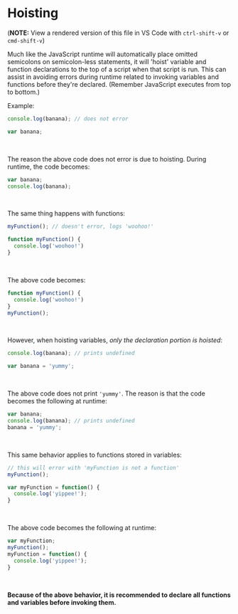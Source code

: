 # Hoisting

(**NOTE:** View a rendered version of this file in VS Code with `ctrl-shift-v` or `cmd-shift-v`)

Much like the JavaScript runtime will automatically place omitted semicolons on semicolon-less statements, it will 'hoist' variable and function declarations to the top of a script when that script is run. This can assist in avoiding errors during runtime related to invoking variables and functions before they're declared. (Remember JavaScript executes from top to bottom.)

Example:

```js
console.log(banana); // does not error

var banana;
```
&nbsp;

The reason the above code does not error is due to hoisting. During runtime, the code becomes:

```js
var banana;
console.log(banana);
```
&nbsp;

The same thing happens with functions:

```js
myFunction(); // doesn't error, logs 'woohoo!'

function myFunction() {
  console.log('woohoo!')
}
```
&nbsp;

The above code becomes:

```js
function myFunction() {
  console.log('woohoo!')
}
myFunction();
```
&nbsp;

However, when hoisting variables, _only the declaration portion is hoisted_:

```js
console.log(banana); // prints undefined

var banana = 'yummy';
```
&nbsp;

The above code does not print `'yummy'`. The reason is that the code becomes the following at runtime:

```js
var banana;
console.log(banana); // prints undefined
banana = 'yummy';
```
&nbsp;

This same behavior applies to functions stored in variables:

```js
// this will error with 'myFunction is not a function'
myFunction();

var myFunction = function() {
  console.log('yippee!');
}
```
&nbsp;

The above code becomes the following at runtime:

```js
var myFunction;
myFunction();
myFunction = function() {
  console.log('yippee!');
}
```
&nbsp;

**Because of the above behavior, it is recommended to declare all functions and variables before invoking them.**